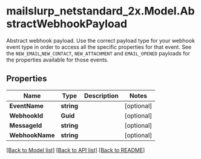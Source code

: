 # mailslurp_netstandard_2x.Model.AbstractWebhookPayload
Abstract webhook payload. Use the correct payload type for your webhook event type in order to access all the specific properties for that event. See the `NEW_EMAIL`,`NEW_CONTACT`, `NEW_ATTACHMENT` and `EMAIL_OPENED` payloads for the properties available for those events.

## Properties

Name | Type | Description | Notes
------------ | ------------- | ------------- | -------------
**EventName** | **string** |  | [optional] 
**WebhookId** | **Guid** |  | [optional] 
**MessageId** | **string** |  | [optional] 
**WebhookName** | **string** |  | [optional] 

[[Back to Model list]](../README#documentation-for-models) [[Back to API list]](../README#documentation-for-api-endpoints) [[Back to README]](../README)

